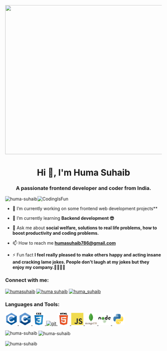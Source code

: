  <img src="/banner.jpg" width="1000" height="480" >
<h1 align="center">Hi 👋, I'm Huma Suhaib</h1>
<h3 align="center">A passionate frontend developer and coder from India.</h3>
<img align="right" width="400" alt="CodingIsFun" src="https://user-images.githubusercontent.com/55389276/140866485-8fb1c876-9a8f-4d6a-98dc-08c4981eaf70.gif">
<p align="left"> <img src="https://komarev.com/ghpvc/?username=huma-suhaib&label=Profile%20views&color=0e75b6&style=flat" alt="huma-suhaib" /> </p>

- 🔭 I’m currently working on some frontend web development projects**

- 🌱 I’m currently learning **Backend development 😎**

- 💬 Ask me about **social welfare, solutions to real life problems, how to boost productivity and coding problems.**

- 📫 How to reach me **humasuhaib786@gmail.com**

- ⚡ Fun fact **I feel really pleased to make others happy and acting insane and cracking lame jokes. People don't laugh at my jokes but they enjoy my company.🤪🤪🤩🤩**

<h3 align="left">Connect with me:</h3>
<p align="left">
<a href="https://twitter.com/humasuhaib" target="blank"><img align="center" src="https://raw.githubusercontent.com/rahuldkjain/github-profile-readme-generator/master/src/images/icons/Social/twitter.svg" alt="humasuhaib" height="30" width="40" /></a>
<a href="https://linkedin.com/in/huma suhaib" target="blank"><img align="center" src="https://raw.githubusercontent.com/rahuldkjain/github-profile-readme-generator/master/src/images/icons/Social/linked-in-alt.svg" alt="huma suhaib" height="30" width="40" /></a>
<a href="https://auth.geeksforgeeks.org/user/humasuhq1et/?utm_source=geeksforgeeks&utm_medium=my_profile&utm_campaign=auth_user" target="blank"><img align="center" src="https://raw.githubusercontent.com/rahuldkjain/github-profile-readme-generator/master/src/images/icons/Social/leet-code.svg" alt="huma_suhaib" height="30" width="40" /></a>
</p>

<h3 align="left">Languages and Tools:</h3>
<p align="left"> <a href="https://www.cprogramming.com/" target="_blank" rel="noreferrer"> <img src="https://raw.githubusercontent.com/devicons/devicon/master/icons/c/c-original.svg" alt="c" width="40" height="40"/> </a> <a href="https://www.w3schools.com/cpp/" target="_blank" rel="noreferrer"> <img src="https://raw.githubusercontent.com/devicons/devicon/master/icons/cplusplus/cplusplus-original.svg" alt="cplusplus" width="40" height="40"/> </a> </a> <a href="https://www.w3schools.com/css/" target="_blank" rel="noreferrer"> <img src="https://raw.githubusercontent.com/devicons/devicon/master/icons/css3/css3-original-wordmark.svg" alt="css3" width="40" height="40"/> </a> <a href="https://git-scm.com/" target="_blank" rel="noreferrer"> <img src="https://www.vectorlogo.zone/logos/git-scm/git-scm-icon.svg" alt="git" width="40" height="40"/> </a> <a href="https://www.w3.org/html/" target="_blank" rel="noreferrer"> <img src="https://raw.githubusercontent.com/devicons/devicon/master/icons/html5/html5-original-wordmark.svg" alt="html5" width="40" height="40"/> </a> <a href="https://developer.mozilla.org/en-US/docs/Web/JavaScript" target="_blank" rel="noreferrer"> <img src="https://raw.githubusercontent.com/devicons/devicon/master/icons/javascript/javascript-original.svg" alt="javascript" width="40" height="40"/> </a> <a href="https://www.mongodb.com/" target="_blank" rel="noreferrer"> <img src="https://raw.githubusercontent.com/devicons/devicon/master/icons/mongodb/mongodb-original-wordmark.svg" alt="mongodb" width="40" height="40"/> </a> <a href="https://nodejs.org" target="_blank" rel="noreferrer"> <img src="https://raw.githubusercontent.com/devicons/devicon/master/icons/nodejs/nodejs-original-wordmark.svg" alt="nodejs" width="40" height="40"/> </a> <a href="https://www.python.org" target="_blank" rel="noreferrer"> <img src="https://raw.githubusercontent.com/devicons/devicon/master/icons/python/python-original.svg" alt="python" width="40" height="40"/> </a> </p>

<p><img align="left" src="https://github-readme-stats.vercel.app/api/top-langs?username=huma-suhaib&show_icons=true&locale=en&layout=compact" alt="huma-suhaib" /></p>

<p>&nbsp;<img align="center" src="https://github-readme-stats.vercel.app/api?username=huma-suhaib&show_icons=true&locale=en" alt="huma-suhaib" /></p>

<p><img align="center" src="https://github-readme-streak-stats.herokuapp.com/?user=huma-suhaib&" alt="huma-suhaib" /></p>


